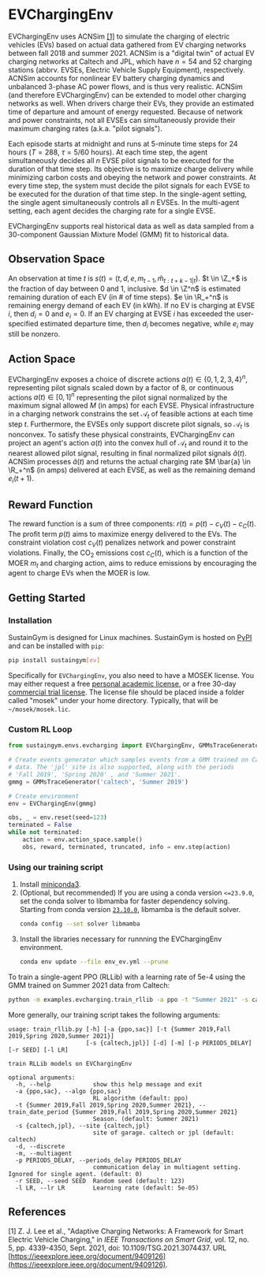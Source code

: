 # EVChargingEnv

EVChargingEnv uses ACNSim [[1]](#references) to simulate the charging of electric vehicles (EVs) based on actual data gathered from EV charging networks between fall 2018 and summer 2021. ACNSim is a "digital twin" of actual EV charging networks at Caltech and JPL, which have $n=54$ and $52$ charging stations (abbrv. EVSEs, Electric Vehicle Supply Equipment), respectively. ACNSim accounts for nonlinear EV battery charging dynamics and unbalanced 3-phase AC power flows, and is thus very realistic. ACNSim (and therefore EVChargingEnv) can be extended to model other charging networks as well. When drivers charge their EVs, they provide an estimated time of departure and amount of energy requested. Because of network and power constraints, not all EVSEs can simultaneously provide their maximum charging rates (a.k.a. "pilot signals").

Each episode starts at midnight and runs at 5-minute time steps for 24 hours ($T = 288$, $\tau = 5/60$ hours). At each time step, the agent simultaneously decides all $n$ EVSE pilot signals to be executed for the duration of that time step. Its objective is to maximize charge delivery while minimizing carbon costs and obeying the network and power constraints. At every time step, the system must decide the pilot signals for each EVSE to be executed for the duration of that time step. In the single-agent setting, the single agent simultaneously controls all $n$ EVSEs. In the multi-agent setting, each agent decides the charging rate for a single EVSE.

EVChargingEnv supports real historical data as well as data sampled from a 30-component Gaussian Mixture Model (GMM) fit to historical data.

## Observation Space
An observation at time $t$ is $s(t) = (t, d, e, m_{t-1}, \hat{m}_{t:t+k-1|t})$. $t \in \Z_+$ is the fraction of day between 0 and 1, inclusive. $d \in \Z^n$ is estimated remaining duration of each EV (in \# of time steps). $e \in \R_+^n$ is remaining energy demand of each EV (in kWh). If no EV is charging at EVSE $i$, then $d_i = 0$ and $e_i = 0$. If an EV charging at EVSE $i$ has exceeded the user-specified estimated departure time, then $d_i$ becomes negative, while $e_i$ may still be nonzero.

## Action Space
EVChargingEnv exposes a choice of discrete actions $a(t) \in \{0,1,2,3,4\}^n$, representing pilot signals scaled down by a factor of 8, or continuous actions $a(t) \in [0, 1]^n$ representing the pilot signal normalized by the maximum signal allowed $M$ (in amps) for each EVSE. Physical infrastructure in a charging network constrains the set $\mathcal{A}_t$ of feasible actions at each time step $t$. Furthermore, the EVSEs only support discrete pilot signals, so $\mathcal{A}_t$ is nonconvex. To satisfy these physical constraints, EVChargingEnv can project an agent's action $a(t)$ into the convex hull of $\mathcal{A}_t$ and round it to the nearest allowed pilot signal, resulting in final normalized pilot signals $\tilde{a}(t)$. ACNSim processes $\tilde{a}(t)$ and returns the actual charging rate $M \bar{a} \in \R_+^n$ (in amps) delivered at each EVSE, as well as the remaining demand $e_i(t+1)$.

## Reward Function
The reward function is a sum of three components: $r(t) = p(t) - c_V(t) - c_C(t)$. The profit term $p(t)$ aims to maximize energy delivered to the EVs. The constraint violation cost $c_V(t)$ penalizes network and power constraint violations. Finally, the CO<sub>2</sub> emissions cost $c_C(t)$, which is a function of the MOER $m_t$ and charging action, aims to reduce emissions by encouraging the agent to charge EVs when the MOER is low.

## Getting Started

### Installation

SustainGym is designed for Linux machines. SustainGym is hosted on [PyPI](https://pypi.org/project/sustaingym/) and can be installed with `pip`:

```bash
pip install sustaingym[ev]
```

Specifically for `EVChargingEnv`, you also need to have a MOSEK license. You may either request a free [personal academic license](https://www.mosek.com/products/academic-licenses/), or a free 30-day [commercial trial license](https://www.mosek.com/products/trial/). The license file should be placed inside a folder called "mosek" under your home directory. Typically, that will be `~/mosek/mosek.lic`.

### Custom RL Loop

```python
from sustaingym.envs.evcharging import EVChargingEnv, GMMsTraceGenerator

# Create events generator which samples events from a GMM trained on Caltech
# data. The 'jpl' site is also supported, along with the periods
# 'Fall 2019', 'Spring 2020' , and 'Summer 2021'.
gmmg = GMMsTraceGenerator('caltech', 'Summer 2019')

# Create environment
env = EVChargingEnv(gmmg)

obs, _ = env.reset(seed=123)
terminated = False
while not terminated:
    action = env.action_space.sample()
    obs, reward, terminated, truncated, info = env.step(action)
```

### Using our training script

1. Install [miniconda3](https://docs.conda.io/en/latest/miniconda-other-installer-links.html).
2. (Optional, but recommended) If you are using a conda version `<=23.9.0`, set the conda solver to libmamba for faster dependency solving. Starting from conda version [`23.10.0`](https://github.com/conda/conda/releases/tag/23.10.0), libmamba is the default solver.
    ```bash
    conda config --set solver libmamba
    ```
3. Install the libraries necessary for runnning the EVChargingEnv environment.
    ```bash
    conda env update --file env_ev.yml --prune
    ```

To train a single-agent PPO (RLLib) with a learning rate of 5e-4 using the GMM trained on Summer 2021 data from Caltech:

```bash
python -m examples.evcharging.train_rllib -a ppo -t "Summer 2021" -s caltech -r 123 --lr 5e-4
```

More generally, our training script takes the following arguments:

```
usage: train_rllib.py [-h] [-a {ppo,sac}] [-t {Summer 2019,Fall 2019,Spring 2020,Summer 2021}]
                      [-s {caltech,jpl}] [-d] [-m] [-p PERIODS_DELAY] [-r SEED] [-l LR]

train RLLib models on EVChargingEnv

optional arguments:
  -h, --help            show this help message and exit
  -a {ppo,sac}, --algo {ppo,sac}
                        RL algorithm (default: ppo)
  -t {Summer 2019,Fall 2019,Spring 2020,Summer 2021}, --train_date_period {Summer 2019,Fall 2019,Spring 2020,Summer 2021}
                        Season. (default: Summer 2021)
  -s {caltech,jpl}, --site {caltech,jpl}
                        site of garage. caltech or jpl (default: caltech)
  -d, --discrete
  -m, --multiagent
  -p PERIODS_DELAY, --periods_delay PERIODS_DELAY
                        communication delay in multiagent setting. Ignored for single agent. (default: 0)
  -r SEED, --seed SEED  Random seed (default: 123)
  -l LR, --lr LR        Learning rate (default: 5e-05)
```


## References

[1] Z. J. Lee et al., "Adaptive Charging Networks: A Framework for Smart Electric Vehicle Charging," in _IEEE Transactions on Smart Grid_, vol. 12, no. 5, pp. 4339-4350, Sept. 2021, doi: 10.1109/TSG.2021.3074437. URL [https://ieeexplore.ieee.org/document/9409126](https://ieeexplore.ieee.org/document/9409126).